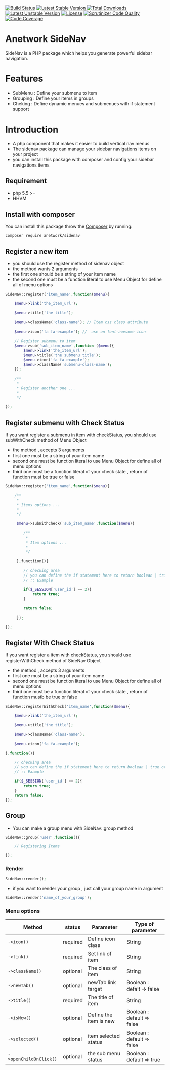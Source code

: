 [![Build Status](https://travis-ci.org/anetwork/sidenav.svg?branch=master)](https://travis-ci.org/anetwork/sidenav)
[![Latest Stable Version](https://poser.pugx.org/anetwork/sidenav/v/stable)](https://packagist.org/packages/anetwork/sidenav)
[![Total Downloads](https://poser.pugx.org/anetwork/sidenav/downloads)](https://packagist.org/packages/anetwork/sidenav)
[![Latest Unstable Version](https://poser.pugx.org/anetwork/sidenav/v/unstable)](//packagist.org/packages/anetwork/sidenav)
[![License](https://poser.pugx.org/anetwork/sidenav/license)](https://packagist.org/packages/anetwork/sidenav)
[![Scrutinizer Code Quality](https://scrutinizer-ci.com/g/anetwork/sidenav/badges/quality-score.png?b=master)](https://scrutinizer-ci.com/g/anetwork/sidenav/?branch=master)
[![Code Coverage](https://scrutinizer-ci.com/g/anetwork/sidenav/badges/coverage.png?b=master)](https://scrutinizer-ci.com/g/anetwork/sidenav/?branch=master)

# Anetwork SideNav
SideNav is a PHP package which helps you generate powerful sidebar navigation.

# Features

* SubMenu : Define your submenu to item
* Grouping : Define your items in groups
* Cheking : Define dynamic menues and submenues with if statement support

# Introduction
* A php component that makes it easier to build vertical nav menus
* The sidenav package can manage your sidebar navigations items on your project
* you can install this package with composer and config your sidebar navigations items

## Requirement
* php 5.5 >=
* HHVM

## Install with composer
You can install this package throw the [Composer](http://getcomposer.org) by running:

```
composer require anetwork/sidenav
```

## Register a new item
* you should use the register method of sidenav object
* the method wants 2 arguments
* the first one should be a string of your item name
* the second one must be a function literal to use Menu Object for define all of menu options

```php
SideNav::register('item_name',function($menu){

    $menu->link('the_item_url');
    
    $menu->title('the title');
    
    $menu->className('class-name'); // Item css class attribute
    
    $menu->icon('fa fa-example'); //  use on font-awesome icon
    
    // Register submenu to item
    $menu->sub('sub_item_name',function ($menu){
        $menu->link('the_item_url');
        $menu->title('the submenu title');
        $menu->icon('fa fa-example');
        $menu->className('submenu-class-name');
    });
    
    /**
     * 
     * Register another one ...
     *
     */
    
});
```

## Register submenu with Check Status
If you want register a submenu in item with checkStatus, you should use subWithCheck method of Menu Object
* the method , accepts 3 arguments
* first one must be a string of your item name
* second one must be function literal to use Menu Object for define all of menu options
* third one must be a function literal of your check state , return of function must be true or false


```php
SideNav::register('item_name',function($menu){

    /**
     * 
     * Items options ...
     *
     */
     
     $menu->subWithCheck('sub_item_name',function($menu){
     
        /**
         * 
         * Item options ...
         *
         */
        
     },functiion(){
     
        // checking area
        // you can define the if statement here to return boolean | true or false
        // :: Example
        
        if($_SESSION['user_id'] == 2){
            return true;
        }
        
        return false;
     
     });
    
});
```


## Register With Check Status
If you want register a item with checkStatus, you should use registerWithCheck method of SideNav Object
* the method , accepts 3 arguments
* first one must be a string of your item name
* second one must be function literal to use Menu Object for define all of menu options
* third one must be a function literal of your check state , return of function mustb be true or false

```php
SideNav::registerWithCheck('item_name',function($menu){

    $menu->link('the_item_url');
    
    $menu->title('the title');
    
    $menu->className('class-name');
    
    $menu->icon('fa fa-example');  
    
},function(){

    // checking area
    // you can define the if statement here to return boolean | true or false
    // :: Example
    
    if($_SESSION['user_id'] == 2){
        return true;
    }
    return false;
});
```

## Group
* You can make a group menu with SideNav::group method

```php
SideNav::group('user',function(){

    // Registering Items

});
```

### Render

```php
SideNav::render();
```

* if you want to render your group , just call your group name in argument

```php
SideNav::render('name_of_your_group');
```


### Menu options

| Method  | status | Parameter | Type of parameter | 
| ------- | ------ | --------- | -------- |
| `->icon()` | required | Define icon class | String |
| `->link()` | required | Set link of item | String |
| `->className()` | optional | The class of item | String |
| `->newTab()` | optional | newTab link target | Boolean : defalt => false |
| `->title()` | required | The title of item | String |
| `->isNew()` | optional | Define the item is new | Boolean : default => false |
| `->selected()` | optional | item selected status | Boolean : default => false |
| `->openChildOnClick()` | optional | the sub menu status | Boolean : default => true |
